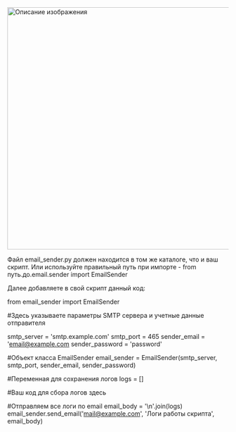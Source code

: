 
<img src="https://github.com/Esspiritus/email_sender/assets/164971431/fdee3f1b-191f-4fe8-bd84-ff0b1648704c" alt="Описание изображения" style="width: 700px; height: 550px;">

Файл email_sender.py должен находится в том же каталоге, что и ваш скрипт.
Или используйте правильный путь при импорте - from путь.до.email.sender import EmailSender

Далее добавляете в свой скрипт данный код:

from email_sender import EmailSender

#Здесь указываете параметры SMTP сервера и учетные данные отправителя

smtp_server = 'smtp.example.com'
smtp_port = 465
sender_email = 'email@example.com
sender_password = 'password'

#Объект класса EmailSender
email_sender = EmailSender(smtp_server, smtp_port, sender_email, sender_password)

#Переменная для сохранения логов
logs = []

#Ваш код для сбора логов здесь

#Отправляем все логи по email
email_body = '\n'.join(logs)
email_sender.send_email('mail@example.com', 'Логи работы скрипта', email_body)

